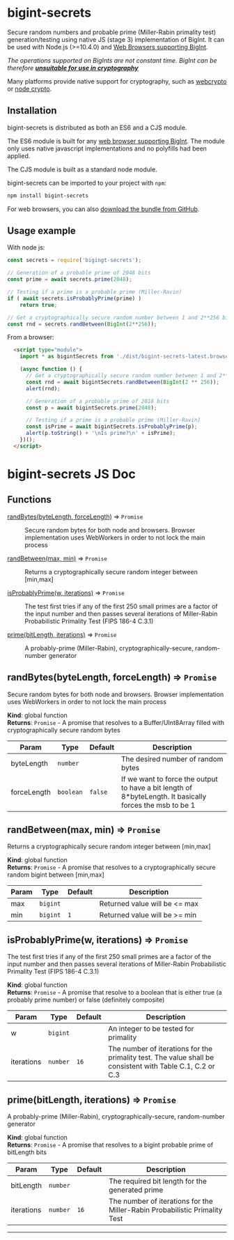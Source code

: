 # bigint-secrets 

Secure random numbers and probable prime (Miller-Rabin primality test) generation/testing using native JS (stage 3) implementation of BigInt. It can be used with Node.js (>=10.4.0) and [Web Browsers supporting BigInt](https://developer.mozilla.org/en-US/docs/Web/JavaScript/Reference/Global_Objects/BigInt#Browser_compatibility).

_The operations supported on BigInts are not constant time. BigInt can be therefore **[unsuitable for use in cryptography](https://www.chosenplaintext.ca/articles/beginners-guide-constant-time-cryptography.html)**_

Many platforms provide native support for cryptography, such as [webcrypto](https://w3c.github.io/webcrypto/Overview.html) or [node crypto](https://nodejs.org/dist/latest/docs/api/crypto.html).

## Installation
bigint-secrets is distributed as both an ES6 and a CJS module.

The ES6 module is built for any [web browser supporting BigInt](https://developer.mozilla.org/en-US/docs/Web/JavaScript/Reference/Global_Objects/BigInt#Browser_compatibility). The module only uses native javascript implementations and no polyfills had been applied.

The CJS module is built as a standard node module.

bigint-secrets can be imported to your project with `npm`:
```bash
npm install bigint-secrets
```

For web browsers, you can also [download the bundle from GitHub](https://raw.githubusercontent.com/juanelas/bigint-secrets/master/dist/bigint-secrets-latest.browser.mod.min.js).

## Usage example

With node js:
```javascript
const secrets = require('bigingt-secrets');

// Generation of a probable prime of 2048 bits
const prime = await secrets.prime(2048);

// Testing if a prime is a probable prime (Miller-Ravin)
if ( await secrets.isProbablyPrime(prime) )
    return true;

// Get a cryptographically secure random number between 1 and 2**256 bits.
const rnd = secrets.randBetween(BigInt(2**256));
```

From a browser:
```html
  <script type="module">
    import * as bigintSecrets from './dist/bigint-secrets-latest.browser.mod.min.js';

    (async function () {
      // Get a cryptographically secure random number between 1 and 2**256 bits.
      const rnd = await bigintSecrets.randBetween(BigInt(2 ** 256));
      alert(rnd);

      // Generation of a probable prime of 2018 bits
      const p = await bigintSecrets.prime(2048);

      // Testing if a prime is a probable prime (Miller-Ravin)
      const isPrime = await bigintSecrets.isProbablyPrime(p);
      alert(p.toString() + '\nIs prime?\n' + isPrime);
    })();
  </script>
```

# bigint-secrets JS Doc

## Functions

<dl>
<dt><a href="#randBytes">randBytes(byteLength, forceLength)</a> ⇒ <code>Promise</code></dt>
<dd><p>Secure random bytes for both node and browsers. Browser implementation uses WebWorkers in order to not lock the main process</p>
</dd>
<dt><a href="#randBetween">randBetween(max, min)</a> ⇒ <code>Promise</code></dt>
<dd><p>Returns a cryptographically secure random integer between [min,max]</p>
</dd>
<dt><a href="#isProbablyPrime">isProbablyPrime(w, iterations)</a> ⇒ <code>Promise</code></dt>
<dd><p>The test first tries if any of the first 250 small primes are a factor of the input number and then passes several iterations of Miller-Rabin Probabilistic Primality Test (FIPS 186-4 C.3.1)</p>
</dd>
<dt><a href="#prime">prime(bitLength, iterations)</a> ⇒ <code>Promise</code></dt>
<dd><p>A probably-prime (Miller-Rabin), cryptographically-secure, random-number generator</p>
</dd>
</dl>

<a name="randBytes"></a>

## randBytes(byteLength, forceLength) ⇒ <code>Promise</code>
Secure random bytes for both node and browsers. Browser implementation uses WebWorkers in order to not lock the main process

**Kind**: global function  
**Returns**: <code>Promise</code> - A promise that resolves to a Buffer/UInt8Array filled with cryptographically secure random bytes  

| Param | Type | Default | Description |
| --- | --- | --- | --- |
| byteLength | <code>number</code> |  | The desired number of random bytes |
| forceLength | <code>boolean</code> | <code>false</code> | If we want to force the output to have a bit length of 8*byteLength. It basically forces the msb to be 1 |

<a name="randBetween"></a>

## randBetween(max, min) ⇒ <code>Promise</code>
Returns a cryptographically secure random integer between [min,max]

**Kind**: global function  
**Returns**: <code>Promise</code> - A promise that resolves to a cryptographically secure random bigint between [min,max]  

| Param | Type | Default | Description |
| --- | --- | --- | --- |
| max | <code>bigint</code> |  | Returned value will be <= max |
| min | <code>bigint</code> | <code>1</code> | Returned value will be >= min |

<a name="isProbablyPrime"></a>

## isProbablyPrime(w, iterations) ⇒ <code>Promise</code>
The test first tries if any of the first 250 small primes are a factor of the input number and then passes several iterations of Miller-Rabin Probabilistic Primality Test (FIPS 186-4 C.3.1)

**Kind**: global function  
**Returns**: <code>Promise</code> - A promise that resolve to a boolean that is either true (a probably prime number) or false (definitely composite)  

| Param | Type | Default | Description |
| --- | --- | --- | --- |
| w | <code>bigint</code> |  | An integer to be tested for primality |
| iterations | <code>number</code> | <code>16</code> | The number of iterations for the primality test. The value shall be consistent with Table C.1, C.2 or C.3 |

<a name="prime"></a>

## prime(bitLength, iterations) ⇒ <code>Promise</code>
A probably-prime (Miller-Rabin), cryptographically-secure, random-number generator

**Kind**: global function  
**Returns**: <code>Promise</code> - A promise that resolves to a bigint probable prime of bitLength bits  

| Param | Type | Default | Description |
| --- | --- | --- | --- |
| bitLength | <code>number</code> |  | The required bit length for the generated prime |
| iterations | <code>number</code> | <code>16</code> | The number of iterations for the Miller-Rabin Probabilistic Primality Test |


* * *

